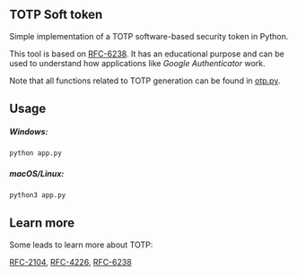 ## TOTP Soft token

Simple implementation of a TOTP software-based security token in Python.

This tool is based on [RFC-6238](https://www.rfc-editor.org/rfc/rfc6238). It has an educational purpose and can be used to understand how applications like _Google Authenticator_ work.

Note that all functions related to TOTP generation can be found in [otp.py](otp.py).

## Usage

##### Windows:
```zsh
python app.py
```
##### macOS/Linux:
```zsh
python3 app.py
```

## Learn more
Some leads to learn more about TOTP:

[RFC-2104](https://www.rfc-editor.org/rfc/rfc2104), [RFC-4226](https://www.rfc-editor.org/rfc/rfc4226), [RFC-6238](https://www.rfc-editor.org/rfc/rfc6238)
